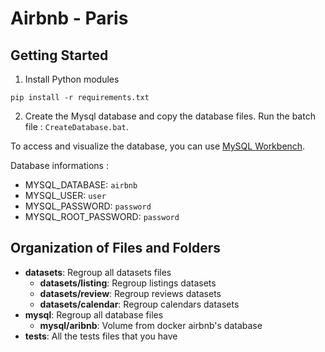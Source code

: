 # Airbnb - Paris
## Getting Started
1. Install Python modules
```
pip install -r requirements.txt
```
2. Create the Mysql database and copy the database files. Run the batch file : `CreateDatabase.bat`.

To access and visualize the database, you can use [MySQL Workbench](https://dev.mysql.com/downloads/workbench/).

Database informations :
- MYSQL_DATABASE: `airbnb`
- MYSQL_USER: `user`
- MYSQL_PASSWORD: `password`
- MYSQL_ROOT_PASSWORD: `password`

## Organization of Files and Folders

- **datasets**: Regroup all datasets files
  - **datasets/listing**: Regroup listings datasets
  - **datasets/review**: Regroup reviews datasets
  - **datasets/calendar**: Regroup calendars datasets
- **mysql**: Regroup all database files
  - **mysql/aribnb**: Volume from docker airbnb's database
- **tests**: All the tests files that you have
